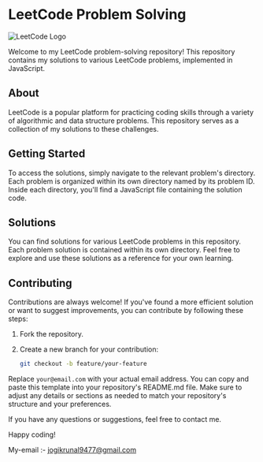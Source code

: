 # LeetCode Problem Solving

![LeetCode Logo](https://leetcode.com/favicon.ico)

Welcome to my LeetCode problem-solving repository! This repository contains my solutions to various LeetCode problems, implemented in JavaScript.



## About

LeetCode is a popular platform for practicing coding skills through a variety of algorithmic and data structure problems. This repository serves as a collection of my solutions to these challenges.

## Getting Started

To access the solutions, simply navigate to the relevant problem's directory. Each problem is organized within its own directory named by its problem ID. Inside each directory, you'll find a JavaScript file containing the solution code.

## Solutions

You can find solutions for various LeetCode problems in this repository. Each problem solution is contained within its own directory. Feel free to explore and use these solutions as a reference for your own learning.

## Contributing

Contributions are always welcome! If you've found a more efficient solution or want to suggest improvements, you can contribute by following these steps:

1. Fork the repository.

2. Create a new branch for your contribution:
   ```sh
   git checkout -b feature/your-feature


Replace `your@email.com` with your actual email address. You can copy and paste this template into your repository's README.md file. Make sure to adjust any details or sections as needed to match your repository's structure and your preferences.

If you have any questions or suggestions, feel free to contact me.

Happy coding!

My-email :- jogikrunal9477@gmail.com 
